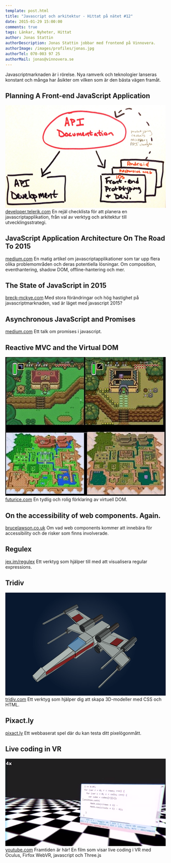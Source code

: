 ```yaml
---
template: post.html
title: "Javascript och arkitektur - Hittat på nätet #12"
date: 2015-01-29 15:00:00 
comments: true
tags: Länkar, Nyheter, Hittat
author: Jonas Stattin
authorDescription: Jonas Stattin jobbar med frontend på Vinnovera.
authorImage: /images/profiles/jonas.jpg
authorTel: 070-003 97 25
authorMail: jonas@vinnovera.se
---
```


Javascriptmarknaden är i rörelse. Nya ramverk och teknologier lanseras konstant och många har åsikter om vilken som är den bästa vägen framåt.
<!--more-->

## Planning A Front-end JavaScript Application
![Post-it][00]
[developer.telerik.com][0]
En rejäl checklista för att planera en javascriptapplikation, från val av verktyg och arkitektur till utvecklingsstrategi.

## JavaScript Application Architecture On The Road To 2015
[medium.com][1]
En matig artikel om javascriptapplikationer som tar upp flera olika problemområden och deras potentiella lösningar. Om composition, eventhantering, shadow DOM, offline-hantering och mer.

## The State of JavaScript in 2015
[breck-mckye.com][2]
Med stora förändringar och hög hastighet på javascriptmarknaden, vad är läget med javascript 2015?

## Asynchronous JavaScript and Promises
[medium.com][3]
Ett talk om promises i javascript.

## Reactive MVC and the Virtual DOM
![Zelda][01]
[futurice.com][4]
En tydlig och rolig förklaring av virtuell DOM.

## On the accessibility of web components. Again.
[brucelawson.co.uk][5]
Om vad web components kommer att innebära för accessibility och de risker som finns involverade.

## Regulex
[jex.im/regulex][6]
Ett verktyg som hjälper till med att visualisera regular expressions.

## Tridiv
![X-Wing][02]
[tridiv.com][7]
Ett verktyg som hjälper dig att skapa 3D-modeller med CSS och HTML.

## Pixact.ly
[pixact.ly][8]
Ett webbaserat spel där du kan testa ditt pixelögonmått.

## Live coding in VR
![VR Coding][03]
[youtube.com][9]
Framtiden är här! En film som visar live coding i VR med Oculus, Firfox WebVR, javascript och Three.js

[0]: http://developer.telerik.com/featured/planning-front-end-javascript-application/
[1]: https://medium.com/@addyosmani/javascript-application-architecture-on-the-road-to-2015-d8125811101b
[2]: http://www.breck-mckye.com/blog/2014/12/the-state-of-javascript-in-2015/
[3]: https://medium.com/innoarchitech-innovation-architecture-technology/asynchronous-javascript-and-promises-be4efecf247b
[4]: http://futurice.com/blog/reactive-mvc-and-the-virtual-dom/
[5]: http://www.brucelawson.co.uk/2014/on-the-accessibility-of-web-components-again/
[6]: http://jex.im/regulex/#!embed=false&flags=&re=%5E(a%7Cb)*%3F%24
[7]: http://tridiv.com/
[8]: http://pixact.ly/
[9]: https://www.youtube.com/watch?v=db-7J5OaSag

[00]: /images/content/posts/hittat-pa-natet-number-12/postit.jpg
[01]: /images/content/posts/hittat-pa-natet-number-12/zelda.jpg
[02]: /images/content/posts/hittat-pa-natet-number-12/xwing.png
[03]: /images/content/posts/hittat-pa-natet-number-12/vrcoding.png
